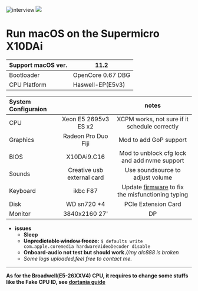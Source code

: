 

![interview](https://github.com/wmyfelix/X10DAi-hackintosh/blob/main/interview.png?raw=true)
![](https://github.com/wmyfelix/Supermicro-C612-X10DAi-hackintosh/blob/main/Screenshot_20220912_170714.png?raw=true)
# Run macOS on the Supermicro X10DAi 
|Support macOS ver.|11.2|
|:-|-|
|Bootloader|OpenCore 0.67 DBG|
|CPU Platform|Haswell-EP(E5v3)

|System Configuraion||notes|
|:-|:-:|:-:|
|CPU|Xeon E5 2695v3 ES x2|XCPM works, not sure if it schedule correctly|
|Graphics|Radeon Pro Duo Fiji |Mod to add GoP support| 
|BIOS|X10DAi9.C16|Mod to unblock cfg lock and add nvme support|
|Sounds|Creative usb external card|Use soundsource to adjust volume|
|Keyboard|ikbc F87|Update [firmware](https://share.weiyun.com/riG5w1hT) to fix the misfunctioning typing|
|Disk|WD sn720 *4 |PCIe Extension Card|added deviceproperties and set to "bulit-in"|
|Monitor|3840x2160 27' |DP|
* __issues__ 
  * __Sleep__
  * __~~Unpredictable window freeze~~:__ `$ defaults write com.apple.coremedia hardwareVideoDecoder disable`
  * __Onboard-audio not test but should work__ *//my alc888 is broken*
  * _Some logs uploaded,feel free to contact me._  
*** 
__As for the Broadwell(E5-26XXV4) CPU, it requires to change some stuffs like the Fake CPU ID, see [dortania guide](https://dortania.github.io/OpenCore-Install-Guide/config-HEDT/broadwell-e.html#acpi/)__  


